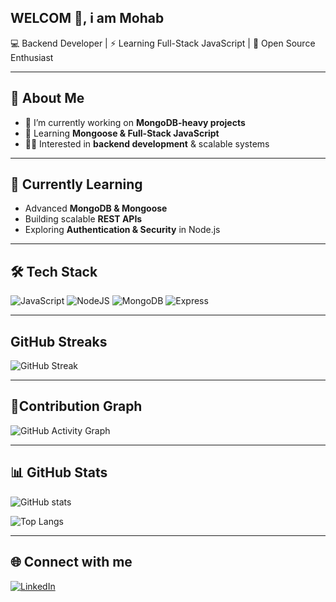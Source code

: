 ## WELCOM 👋, i am Mohab


💻 Backend Developer | ⚡ Learning Full-Stack JavaScript | 🚀 Open Source Enthusiast  

---

## 🚀 About Me
- 🔭 I’m currently working on **MongoDB-heavy projects**  
- 🌱 Learning **Mongoose & Full-Stack JavaScript**  
- 👨‍💻 Interested in **backend development** & scalable systems

---


## 📖 Currently Learning
- Advanced **MongoDB & Mongoose**
- Building scalable **REST APIs**
- Exploring **Authentication & Security** in Node.js

  
---

## 🛠️ Tech Stack
![JavaScript](https://img.shields.io/badge/-JavaScript-black?style=flat&logo=javascript) 
![NodeJS](https://img.shields.io/badge/-NodeJS-339933?style=flat&logo=node.js&logoColor=white)
![MongoDB](https://img.shields.io/badge/-MongoDB-47A248?style=flat&logo=mongodb&logoColor=white)
![Express](https://img.shields.io/badge/-Express-black?style=flat&logo=express)

---

## GitHub Streaks
![GitHub Streak](https://streak-stats.demolab.com?user=mohabashraf&theme=radical&border_radius=5)

---

## 📝Contribution Graph
![GitHub Activity Graph](https://github-readme-activity-graph.vercel.app/graph?username=mohabashraf&theme=radical)

---

## 📊 GitHub Stats
![GitHub stats](https://github-readme-stats.vercel.app/api?username=mohabashraf&show_icons=true&theme=radical)

![Top Langs](https://github-readme-stats.vercel.app/api/top-langs/?username=mohabashraf&layout=compact&theme=radical)

---

## 🌐 Connect with me
[![LinkedIn](https://img.shields.io/badge/-LinkedIn-blue?style=flat&logo=Linkedin&logoColor=white)](https://www.linkedin.com/in/mohab-ashraf-66353136b)

<!--
**MohabElhakem/MohabElhakem** is a ✨ _special_ ✨ repository because its `README.md` (this file) appears on your GitHub profile.

Here are some ideas to get you started:

- 🔭 I’m currently working on ...
- 🌱 I’m currently learning ...
- 👯 I’m looking to collaborate on ...
- 🤔 I’m looking for help with ...
- 💬 Ask me about ...
- 📫 How to reach me: ...
- 😄 Pronouns: ...
- ⚡ Fun fact: ...
-->
